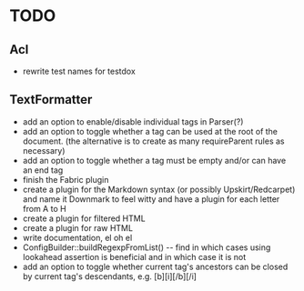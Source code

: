 TODO
====

Acl
---

- rewrite test names for testdox

TextFormatter
-------------

- add an option to enable/disable individual tags in Parser(?)
- add an option to toggle whether a tag can be used at the root of the document. (the alternative is to create as many requireParent rules as necessary)
- add an option to toggle whether a tag must be empty and/or can have an end tag
- finish the Fabric plugin
- create a plugin for the Markdown syntax (or possibly Upskirt/Redcarpet) and name it Downmark to feel witty and have a plugin for each letter from A to H
- create a plugin for filtered HTML
- create a plugin for raw HTML
- write documentation, el oh el
- ConfigBuilder::buildRegexpFromList() -- find in which cases using lookahead assertion is beneficial and in which case it is not
- add an option to toggle whether current tag's ancestors can be closed by current tag's descendants, e.g. [b][i][/b][/i]
